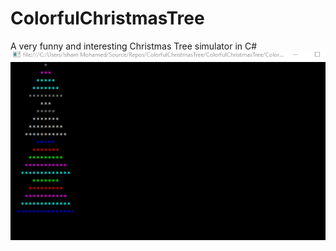 # ColorfulChristmasTree
A very funny and interesting Christmas Tree simulator in C#
![ColorfulChristmasTree](/ColorfulChristmasTree/ColorfulChristmasTree.gif)
